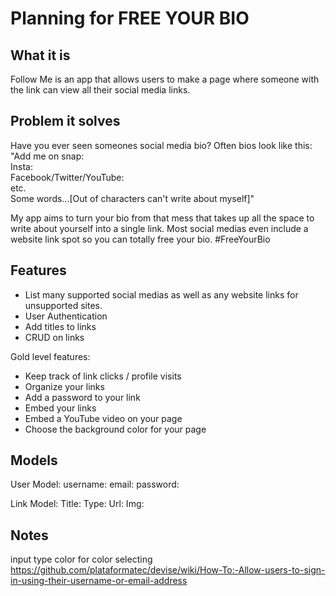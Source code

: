# Planning for FREE YOUR BIO

## What it is

Follow Me is an app that allows users to make a page where someone with the link can view all their social media links.

## Problem it solves

Have you ever seen someones social media bio?
Often bios look like this:  
"Add me on snap:  
Insta:  
Facebook/Twitter/YouTube:  
etc.  
Some words...[Out of characters can't write about myself]"

My app aims to turn your bio from that mess that takes up all the space to write about yourself into a single link. Most social medias even include a website link spot so you can totally free your bio. #FreeYourBio

## Features

* List many supported social medias as well as any website links for unsupported sites.
* User Authentication
* Add titles to links
* CRUD on links

Gold level features:

* Keep track of link clicks / profile visits
* Organize your links
* Add a password to your link
* Embed your links
* Embed a YouTube video on your page
* Choose the background color for your page

## Models

User Model:
username:
email:
password:

Link Model:
Title:
Type:
Url:
Img:

## Notes

input type color for color selecting
https://github.com/plataformatec/devise/wiki/How-To:-Allow-users-to-sign-in-using-their-username-or-email-address
